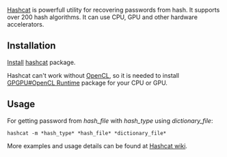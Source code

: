 [Hashcat](https://hashcat.net/hashcat/) is powerfull utility for recovering passwords from hash. It supports over 200 hash algorithms. It can use CPU, GPU and other hardware accelerators.

## Installation

[Install](/index.php/Install "Install") [hashcat](https://www.archlinux.org/packages/?name=hashcat) package.

Hashcat can't work without [OpenCL](/index.php/OpenCL "OpenCL"), so it is needed to install [GPGPU#OpenCL Runtime](/index.php/GPGPU#OpenCL_Runtime "GPGPU") package for your CPU or GPU.

## Usage

For getting password from *hash_file* with *hash_type* using *dictionary_file*:

```
hashcat -m *hash_type* *hash_file* *dictionary_file*

```

More examples and usage details can be found at [Hashcat wiki](https://hashcat.net/wiki/).